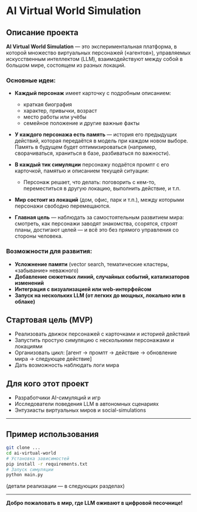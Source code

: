 # AI Virtual World Simulation

## Описание проекта

**AI Virtual World Simulation** — это экспериментальная платформа, в которой множество виртуальных персонажей («агентов»), управляемых искусственным интеллектом (LLM), взаимодействуют между собой в большом мире, состоящем из разных локаций.

### Основные идеи:

* **Каждый персонаж** имеет карточку с подробным описанием:

  * краткая биография
  * характер, привычки, возраст
  * место работы или учёбы
  * семейное положение и другие важные факты
* **У каждого персонажа есть память** — история его предыдущих действий, которая передаётся в модель при каждом новом выборе. Память в будущем будет оптимизироваться (например, сворачиваться, храниться в базе, разбиваться по важности).
* **В каждый тик симуляции** персонажу подаётся промпт с его карточкой, памятью и описанием текущей ситуации:

  * Персонаж решает, что делать: поговорить с кем-то, переместиться в другую локацию, выполнить действие, и т.п.
* **Мир состоит из локаций** (дом, офис, парк и т.п.), между которыми персонажи свободно перемещаются.
* **Главная цель** — наблюдать за самостоятельным развитием мира: смотреть, как персонажи заводят знакомства, ссорятся, строят планы, достигают целей — и всё это без прямого управления со стороны человека.

### Возможности для развития:

* **Усложнение памяти** (vector search, тематические кластеры, «забывание» неважного)
* **Добавление сюжетных линий, случайных событий, катализаторов изменений**
* **Интеграция с визуализацией или web-интерфейсом**
* **Запуск на нескольких LLM (от легких до мощных, локально или в облаке)**

## Стартовая цель (MVP)

* Реализовать движок персонажей с карточками и историей действий
* Запустить простую симуляцию с несколькими персонажами и локациями
* Организовать цикл: \[агент → промпт → действие → обновление мира → следующее действие]
* Дать возможность наблюдать логи мира

## Для кого этот проект

* Разработчики AI-симуляций и игр
* Исследователи поведения LLM в автономных сценариях
* Энтузиасты виртуальных миров и social-simulations

---

## Пример использования

```bash
git clone ...
cd ai-virtual-world
# Установка зависимостей
pip install -r requirements.txt
# Запуск симуляции
python main.py
```

(детали реализации — в следующих разделах)

---

**Добро пожаловать в мир, где LLM оживают в цифровой песочнице!**
